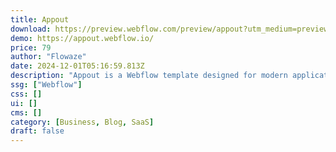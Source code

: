 ```yaml
---
title: Appout
download: https://preview.webflow.com/preview/appout?utm_medium=preview_link&utm_source=designer&utm_content=appout&preview=b2866cc5573f3c4245a31eaa2ee909e6&locale=en&workflow=preview
demo: https://appout.webflow.io/
price: 79
author: "Flowaze"
date: 2024-12-01T05:16:59.813Z
description: "Appout is a Webflow template designed for modern applications. With sophisticated animations and a striking color palette, it creates an engaging user experience that is both visually stunning and highly functional."
ssg: ["Webflow"]
css: []
ui: []
cms: []
category: [Business, Blog, SaaS]
draft: false
---
```

